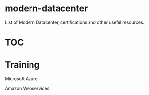 # modern-datacenter

List of Modern Datacenter, certifications and other useful resources.

# TOC


# Training

Microsoft Azure


Amazon Webservices







